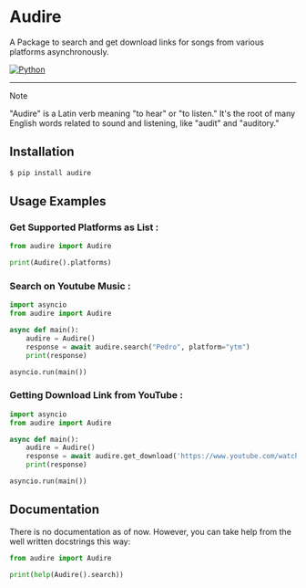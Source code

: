 # Audire

A Package to search and get download links for songs from various platforms asynchronously.

[![Python](http://forthebadge.com/images/badges/made-with-python.svg)](https://python.org/)

---
> [!NOTE]
> "Audire" is a Latin verb meaning "to hear" or "to listen." It's the root of many English words related to sound and listening, like "audit" and "auditory."


## Installation

```sh
$ pip install audire
```

## Usage Examples

### Get Supported Platforms as List :
```py
from audire import Audire

print(Audire().platforms)
```

### Search on Youtube Music :

```py
import asyncio
from audire import Audire

async def main():
    audire = Audire()
    response = await audire.search("Pedro", platform="ytm")
    print(response)

asyncio.run(main())
```

### Getting Download Link from YouTube :
```py
import asyncio
from audire import Audire

async def main():
    audire = Audire()
    response = await audire.get_download('https://www.youtube.com/watch?v=RCqvSSfsP6w', 'yt')
    print(response)

asyncio.run(main())
```

## Documentation

There is no documentation as of now.
However, you can take help from the well written docstrings this way:

```py
from audire import Audire

print(help(Audire().search))
```